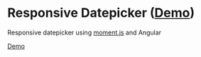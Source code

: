 # Responsive Datepicker ([Demo](https://chrisjollydj.github.io/calendar))

Responsive datepicker using [moment.js](https://momentjs.com/) and Angular

[Demo](https://chrisjollydj.github.io/calendar)
